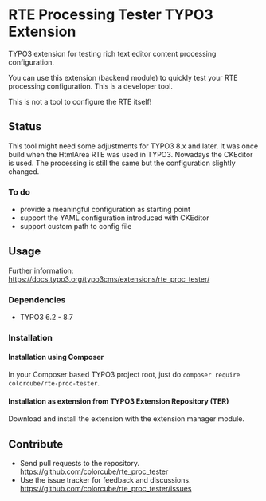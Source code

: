 # RTE Processing Tester TYPO3 Extension

TYPO3 extension for testing rich text editor content processing configuration.

You can use this extension (backend module) to quickly test your RTE processing configuration. This is a developer tool.

This is not a tool to configure the RTE itself!

## Status

This tool might need some adjustments for TYPO3 8.x and later. It was once build when the HtmlArea RTE was used in TYPO3.
Nowadays the CKEditor is used. The processing is still the same but the configuration slightly changed.

### To do

* provide a meaningful configuration as starting point
* support the YAML configuration introduced with CKEditor
* support custom path to config file
    
## Usage

Further information: https://docs.typo3.org/typo3cms/extensions/rte_proc_tester/

### Dependencies

* TYPO3 6.2 - 8.7

### Installation

#### Installation using Composer

In your Composer based TYPO3 project root, just do `composer require colorcube/rte-proc-tester`. 

#### Installation as extension from TYPO3 Extension Repository (TER)

Download and install the extension with the extension manager module.

## Contribute

- Send pull requests to the repository. <https://github.com/colorcube/rte_proc_tester>
- Use the issue tracker for feedback and discussions. <https://github.com/colorcube/rte_proc_tester/issues>